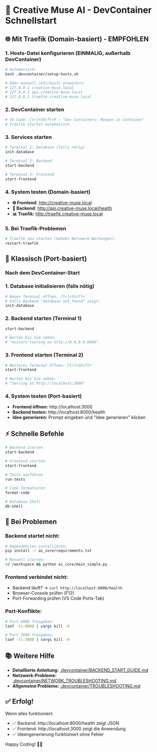 # 🚀 Creative Muse AI - DevContainer Schnellstart

## 🌐 Mit Traefik (Domain-basiert) - EMPFOHLEN

### 1. Hosts-Datei konfigurieren (EINMALIG, außerhalb DevContainer)
```bash
# Automatisch:
bash .devcontainer/setup-hosts.sh

# Oder manuell /etc/hosts erweitern:
# 127.0.0.1 creative-muse.local
# 127.0.0.1 api.creative-muse.local
# 127.0.0.1 traefik.creative-muse.local
```

### 2. DevContainer starten
```bash
# VS Code: Ctrl+Shift+P → "Dev Containers: Reopen in Container"
# Traefik startet automatisch
```

### 3. Services starten
```bash
# Terminal 1: Database (falls nötig)
init-database

# Terminal 2: Backend
start-backend

# Terminal 3: Frontend
start-frontend
```

### 4. System testen (Domain-basiert)
- **🌐 Frontend:** http://creative-muse.local
- **🔌 Backend:** http://api.creative-muse.local/health
- **📊 Traefik:** http://traefik.creative-muse.local

### 5. Bei Traefik-Problemen
```bash
# Traefik neu starten (behebt Netzwerk-Warnungen):
restart-traefik
```

## 🔧 Klassisch (Port-basiert)

### Nach dem DevContainer-Start

### 1. Database initialisieren (falls nötig)
```bash
# Neues Terminal öffnen: Ctrl+Shift+`
# Falls Backend "database not_found" zeigt:
init-database
```

### 2. Backend starten (Terminal 1)
```bash
start-backend

# Warten bis Sie sehen:
# "Uvicorn running on http://0.0.0.0:8000"
```

### 3. Frontend starten (Terminal 2)
```bash
# Weiteres Terminal öffnen: Ctrl+Shift+`
start-frontend

# Warten bis Sie sehen:
# "Serving at http://localhost:3000"
```

### 4. System testen (Port-basiert)
- **Frontend öffnen:** http://localhost:3000
- **Backend testen:** http://localhost:8000/health
- **Idee generieren:** Prompt eingeben und "Idee generieren" klicken

## ⚡ Schnelle Befehle

```bash
# Backend starten
start-backend

# Frontend starten  
start-frontend

# Tests ausführen
run-tests

# Code formatieren
format-code

# Database Shell
db-shell
```

## 🔧 Bei Problemen

### Backend startet nicht:
```bash
# Dependencies installieren:
pip install -r ai_core/requirements.txt

# Manuell starten:
cd /workspace && python ai_core/main_simple.py
```

### Frontend verbindet nicht:
- Backend läuft? → `curl http://localhost:8000/health`
- Browser-Console prüfen (F12)
- Port-Forwarding prüfen (VS Code Ports-Tab)

### Port-Konflikte:
```bash
# Port 8000 freigeben:
lsof -ti:8000 | xargs kill -9

# Port 3000 freigeben:
lsof -ti:3000 | xargs kill -9
```

## 📚 Weitere Hilfe

- **Detaillierte Anleitung:** [.devcontainer/BACKEND_START_GUIDE.md](.devcontainer/BACKEND_START_GUIDE.md)
- **Netzwerk-Probleme:** [.devcontainer/NETWORK_TROUBLESHOOTING.md](.devcontainer/NETWORK_TROUBLESHOOTING.md)
- **Allgemeine Probleme:** [.devcontainer/TROUBLESHOOTING.md](.devcontainer/TROUBLESHOOTING.md)

## ✅ Erfolg!

Wenn alles funktioniert:
- ✅ Backend: http://localhost:8000/health zeigt JSON
- ✅ Frontend: http://localhost:3000 zeigt die Anwendung
- ✅ Ideengenerierung funktioniert ohne Fehler

Happy Coding! 🎨🤖